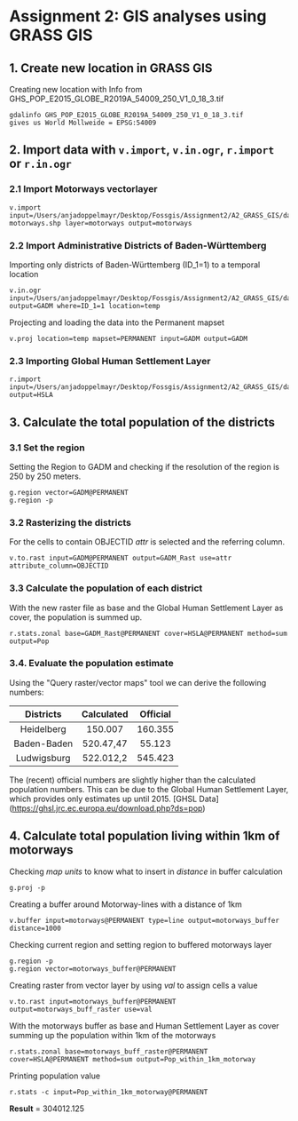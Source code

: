 # Assignment 2: GIS analyses using GRASS GIS


## 1. Create new location in GRASS GIS

Creating new location with Info from GHS_POP_E2015_GLOBE_R2019A_54009_250_V1_0_18_3.tif

```
gdalinfo GHS_POP_E2015_GLOBE_R2019A_54009_250_V1_0_18_3.tif
gives us World Mollweide = EPSG:54009
```

## 2. Import data with `v.import`, `v.in.ogr`, `r.import` or `r.in.ogr`

### 2.1 Import Motorways vectorlayer

```
v.import input=/Users/anjadoppelmayr/Desktop/Fossgis/Assignment2/A2_GRASS_GIS/data motorways.shp layer=motorways output=motorways
```

### 2.2 Import Administrative Districts of Baden-Württemberg

Importing only districts of Baden-Württemberg (ID_1=1) to a temporal location
```
v.in.ogr input=/Users/anjadoppelmayr/Desktop/Fossgis/Assignment2/A2_GRASS_GIS/data/gadm28_adm2_germany.shp output=GADM where=ID_1=1 location=temp
```

Projecting and loading the data into the Permanent mapset
```
v.proj location=temp mapset=PERMANENT input=GADM output=GADM
```

### 2.3 Importing Global Human Settlement Layer

```
r.import input=/Users/anjadoppelmayr/Desktop/Fossgis/Assignment2/A2_GRASS_GIS/data/GHS_POP_E2015_GLOBE_R2019A_54009_250_V1_0_18_3/GHS_POP_E2015_GLOBE_R2019A_54009_250_V1_0_18_3.tif output=HSLA
```

## 3. Calculate the total population of the districts

### 3.1 Set the region

Setting the Region to GADM and checking if the resolution of the region is 250 by 250 meters.
```
g.region vector=GADM@PERMANENT
g.region -p
```

### 3.2 Rasterizing the districts

For the cells to contain OBJECTID _attr_ is selected and the referring column.

```
v.to.rast input=GADM@PERMANENT output=GADM_Rast use=attr attribute_column=OBJECTID

```

### 3.3 Calculate the population of each district

With the new raster file as base and the Global Human Settlement Layer as cover, the population is summed up.
```
r.stats.zonal base=GADM_Rast@PERMANENT cover=HSLA@PERMANENT method=sum output=Pop
```
### 3.4. Evaluate the population estimate

Using the "Query raster/vector maps" tool we can derive the following numbers:

| Districts     | Calculated     | Official |
| :-----------: |:--------------:| :-------:|
| Heidelberg    | 150.007        | 160.355  |
| Baden-Baden   | 520.47,47      | 55.123   |
| Ludwigsburg   | 522.012,2      | 545.423  |

The (recent) official numbers are slightly higher than the calculated population numbers. This can be due to the Global Human Settlement Layer, which provides only estimates up until 2015. [GHSL Data] (https://ghsl.jrc.ec.europa.eu/download.php?ds=pop)

## 4. Calculate total population living within 1km of motorways

Checking _map units_ to know what to insert in _distance_ in buffer calculation
```
g.proj -p 
```

Creating a buffer around Motorway-lines with a distance of 1km
```
v.buffer input=motorways@PERMANENT type=line output=motorways_buffer distance=1000
```

Checking current region and setting region to buffered motorways layer
```
g.region -p
g.region vector=motorways_buffer@PERMANENT
```

Creating raster from vector layer by using _val_ to assign cells a value
```
v.to.rast input=motorways_buffer@PERMANENT output=motorways_buff_raster use=val 
```

With the motorways buffer as base and Human Settlement Layer as cover summing up the population within 1km of the motorways
```
r.stats.zonal base=motorways_buff_raster@PERMANENT cover=HSLA@PERMANENT method=sum output=Pop_within_1km_motorway
```

Printing population value
```
r.stats -c input=Pop_within_1km_motorway@PERMANENT
```

**Result** = 304012.125